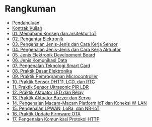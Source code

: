 # Rangkuman

- [Pendahuluan](README.md)
- [Kontrak Kuliah](00/kontrak.md)
- [01. Memahami Konsep dan arsitektur IoT](0a/0a.pertemuan1.md)
- [02. Pengantar Elektronik](0b/0b.pertemuan2.md)
- [03. Pengenalan Jenis-Jenis dan Cara Kerja Sensor](0c/0c.pertemuan3.md)
- [04. Pengenalan Jenis-Jenis dan Cara Kerja Aktuator](0d/0d.pertemuan4.md)
- [05. Jenis Elektronik Development Board](0e/0e.pertemuan6.md)
- [06. Jenis Komunikasi Data](0f/0f.pertemuan7.md)
- [07. Pengenalan Teknologi Smart Card](0g/0f.pertemuan8.md)
- [08. Praktik Dasar Elektronika](0h/0h.pertemuan9.md)
- [09. Praktik Pemrograman Microcontroller](0i/0i.pertemuan11.md)
- [10. Praktik Sensor DHT11, LCD, dan RTC](0j/0j.pertemuan12.md)
- [11. Praktik Sensor Ultrasonic PIR LDR](0k/0k.pertemuan13.md)
- [12. Praktik Aktuator LED dan Relay](0l/0l.pertemuan14.md)
- [13. Praktik Aktuator Buzzer dan Servo](0m/0m.pertemuan16.md)
- [14. Pengenalan Macam-Macam Platform IoT dan Koneksi W-LAN](0n/Pertemuan_17.md)
- [15. Pengenalan LPWAN, LoRa, dan NB-IoT](0o/Pertemuan_18.md)
- [16. Praktik Update Firmware OTA](0p/Pertemuan_19.md)
- [17. Pengenalan Komunikasi Protokol HTTP](0q/Pertemuan_21.md)

[comment]: <> (- [05. DHT11]&#40;03/03-dht11.md&#41;)

[comment]: <> (- [06. LDR dan HC-SR04]&#40;04/04-sensor-cahaya.md&#41;)

[comment]: <> (- [07. LCD]&#40;05/05-lcd.md&#41;)

[comment]: <> (- [08. Socket Server Client]&#40;07/07-socket-client.md&#41;)

[comment]: <> (- [09. Installasi IoT Platform]&#40;09/09-installasi-iot-platform.md&#41;)

[comment]: <> (- [10. Manajemen IoT Dashboard]&#40;10/10-manjemen-iot-dashboard.md&#41;)

[comment]: <> (- [11. Konfigurasi Smart Device]&#40;11/11-konfigurasi-smart-device.md&#41;)

[comment]: <> (- [12. Message Broker]&#40;12/12-iot-gateway.md&#41;)